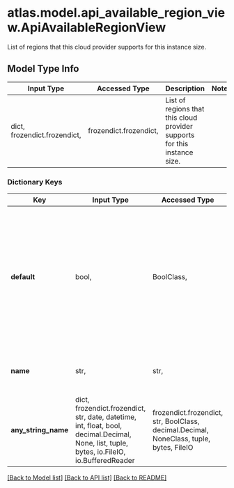 # atlas.model.api_available_region_view.ApiAvailableRegionView

List of regions that this cloud provider supports for this instance size.

## Model Type Info
Input Type | Accessed Type | Description | Notes
------------ | ------------- | ------------- | -------------
dict, frozendict.frozendict,  | frozendict.frozendict,  | List of regions that this cloud provider supports for this instance size. | 

### Dictionary Keys
Key | Input Type | Accessed Type | Description | Notes
------------ | ------------- | ------------- | ------------- | -------------
**default** | bool,  | BoolClass,  | Flag that indicates whether the cloud provider sets this region as its default. AWS defaults to US_EAST_1, GCP defaults to CENTRAL_US, and AZURE defaults to US_WEST_2. | [optional] 
**name** | str,  | str,  | Human-readable label that identifies the supported region. | [optional] 
**any_string_name** | dict, frozendict.frozendict, str, date, datetime, int, float, bool, decimal.Decimal, None, list, tuple, bytes, io.FileIO, io.BufferedReader | frozendict.frozendict, str, BoolClass, decimal.Decimal, NoneClass, tuple, bytes, FileIO | any string name can be used but the value must be the correct type | [optional]

[[Back to Model list]](../../README.md#documentation-for-models) [[Back to API list]](../../README.md#documentation-for-api-endpoints) [[Back to README]](../../README.md)

